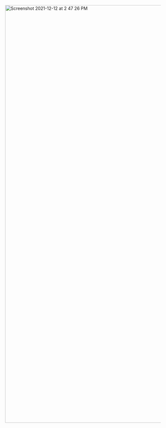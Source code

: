 <img width="1349" alt="Screenshot 2021-12-12 at 2 47 26 PM" src="https://user-images.githubusercontent.com/65452005/145706854-b6d9da73-47fb-4dd2-a46a-913cf7656118.png">
